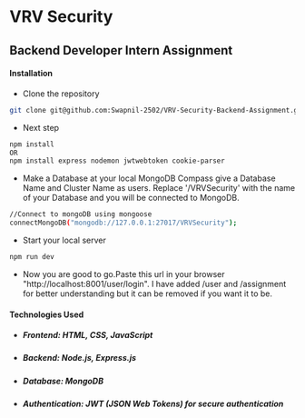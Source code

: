 # VRV Security
## Backend Developer Intern Assignment


#### Installation 

- Clone the repository
```bash
git clone git@github.com:Swapnil-2502/VRV-Security-Backend-Assignment.git
```
- Next step
```bash
npm install
OR
npm install express nodemon jwtwebtoken cookie-parser
```
- Make a Database at your local MongoDB Compass give a Database Name and Cluster Name as users. Replace '/VRVSecurity' with the name of your Database and you will be connected to MongoDB.
```bash
//Connect to mongoDB using mongoose
connectMongoDB("mongodb://127.0.0.1:27017/VRVSecurity");
```
- Start your local server
```bash
npm run dev
```
- Now you are good to go.Paste this url in your browser "http://localhost:8001/user/login".
I have added /user and /assignment for better understanding but it can be removed if you want it to be.
  
#### Technologies Used

-   ##### Frontend: HTML, CSS, JavaScript
    
-   ##### Backend: Node.js, Express.js
    
-   ##### Database: MongoDB
    
-   ##### Authentication: JWT (JSON Web Tokens) for secure authentication
